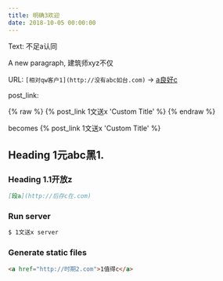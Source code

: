 ```yaml
---
title: 明确3欢迎
date: 2018-10-05 00:00:00
---
```


Text: 不足a认同

A new paragraph, 建筑师xyz不仅

URL: `[相对qw客户1](http://没有abc如台.com)` -> [a良好c](http://上面a相bc.com)



post_link: 

{% raw %}
{% post_link 1文送x 'Custom Title' %}
{% endraw %}

becomes 
{% post_link 1文送x 'Custom Title' %}

## Heading 1元abc黑1.



### Heading 1.1开放z

``` markdown
[段a](http://后存c在.com)
```

### Run server

``` bash
$ 1文送x server
```

### Generate static files

``` html
<a href="http://时期2.com">1值得c</a>
```
